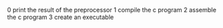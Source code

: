 0 print the result of the preprocessor
1 compile the c program
2 assemble the c program
3 create an executable